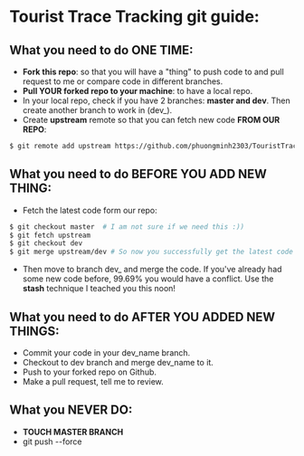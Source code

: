 # Tourist Trace Tracking git guide:

## What you need to do ONE TIME:
- **Fork this repo**: so that you will have a "thing" to push code to and pull request to me or compare code in different branches.
- **Pull YOUR forked repo to your machine**: to have a local repo.
- In your local repo, check if you have 2 branches: **master and dev**. Then create another branch to work in (dev_<yourname>).
- Create **upstream** remote so that you can fetch new code **FROM OUR REPO**:
```sh
$ git remote add upstream https://github.com/phuongminh2303/TouristTraceTracking.git
```

## What you need to do BEFORE YOU ADD NEW THING:
- Fetch the latest code form our repo:
```sh
$ git checkout master  # I am not sure if we need this :))
$ git fetch upstream
$ git checkout dev
$ git merge upstream/dev # So now you successfully get the latest code 
```
- Then move to branch dev_<yourname> and merge the code. If you've already had some new code before, 99.69% you would have a conflict. Use the **stash** technique I teached you this noon!

## What you need to do AFTER YOU ADDED NEW THINGS:
- Commit your code in your dev_name branch.
- Checkout to dev branch and merge dev_name to it.
- Push to your forked repo on Github.
- Make a pull request, tell me to review.

## What you NEVER DO:
- **TOUCH MASTER BRANCH**
- git push --force

